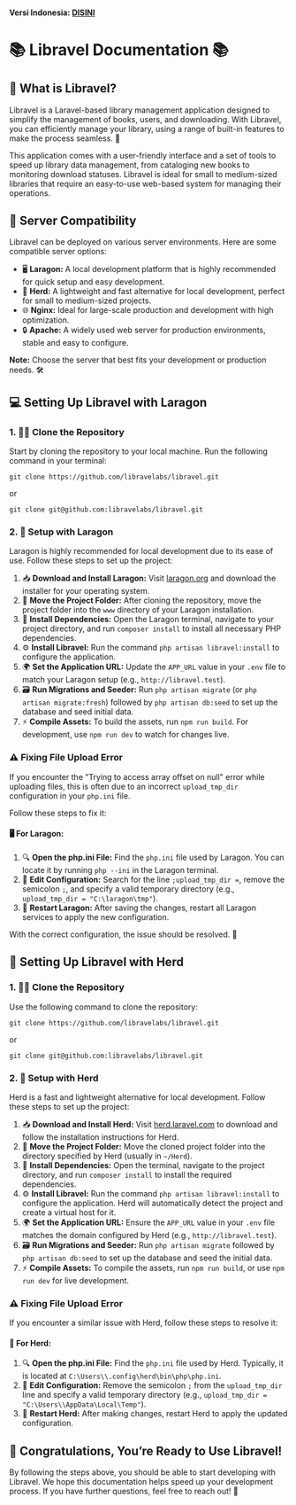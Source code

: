 #### **Versi Indonesia:** [DISINI](https://github.com/libravelabs/libravel/blob/main/BACAAKU.md)

# 📚 Libravel Documentation 📚

## 🧐 What is Libravel?

Libravel is a Laravel-based library management application designed to simplify the management of books, users, and downloading. With Libravel, you can efficiently manage your library, using a range of built-in features to make the process seamless. 🚀

This application comes with a user-friendly interface and a set of tools to speed up library data management, from cataloging new books to monitoring download statuses. Libravel is ideal for small to medium-sized libraries that require an easy-to-use web-based system for managing their operations.

## 🔧 Server Compatibility

Libravel can be deployed on various server environments. Here are some compatible server options:

-   🖥️ **Laragon:** A local development platform that is highly recommended for quick setup and easy development.
-   🐑 **Herd:** A lightweight and fast alternative for local development, perfect for small to medium-sized projects.
-   🌐 **Nginx:** Ideal for large-scale production and development with high optimization.
-   🔒 **Apache:** A widely used web server for production environments, stable and easy to configure.

**Note:** Choose the server that best fits your development or production needs. 🛠️

## 💻 Setting Up Libravel with Laragon

### 1\. 🧑‍💻 Clone the Repository

Start by cloning the repository to your local machine. Run the following command in your terminal:

    git clone https://github.com/libravelabs/libravel.git

or

    git clone git@github.com:libravelabs/libravel.git

### 2\. 🔧 Setup with Laragon

Laragon is highly recommended for local development due to its ease of use. Follow these steps to set up the project:

1.  📥 **Download and Install Laragon:** Visit [laragon.org](https://laragon.org/) and download the installer for your operating system.
2.  📂 **Move the Project Folder:** After cloning the repository, move the project folder into the `www` directory of your Laragon installation.
3.  🚀 **Install Dependencies:** Open the Laragon terminal, navigate to your project directory, and run `composer install` to install all necessary PHP dependencies.
4.  ⚙️ **Install Libravel:** Run the command `php artisan libravel:install` to configure the application.
5.  🌍 **Set the Application URL:** Update the `APP_URL` value in your `.env` file to match your Laragon setup (e.g., `http://libravel.test`).
6.  🗃️ **Run Migrations and Seeder:** Run `php artisan migrate` (or `php artisan migrate:fresh`) followed by `php artisan db:seed` to set up the database and seed initial data.
7.  ⚡ **Compile Assets:** To build the assets, run `npm run build`. For development, use `npm run dev` to watch for changes live.

### ⚠️ Fixing File Upload Error

If you encounter the "Trying to access array offset on null" error while uploading files, this is often due to an incorrect `upload_tmp_dir` configuration in your `php.ini` file.

Follow these steps to fix it:

#### 🖥️ For Laragon:

1.  🔍 **Open the php.ini File:** Find the `php.ini` file used by Laragon. You can locate it by running `php --ini` in the Laragon terminal.
2.  🔑 **Edit Configuration:** Search for the line `;upload_tmp_dir =`, remove the semicolon `;`, and specify a valid temporary directory (e.g., `upload_tmp_dir = "C:\laragon\tmp"`).
3.  🔄 **Restart Laragon:** After saving the changes, restart all Laragon services to apply the new configuration.

With the correct configuration, the issue should be resolved. 🎉

## 🐑 Setting Up Libravel with Herd

### 1\. 🧑‍💻 Clone the Repository

Use the following command to clone the repository:

    git clone https://github.com/libravelabs/libravel.git

or

    git clone git@github.com:libravelabs/libravel.git

### 2\. 🔧 Setup with Herd

Herd is a fast and lightweight alternative for local development. Follow these steps to set up the project:

1.  📥 **Download and Install Herd:** Visit [herd.laravel.com](https://herd.laravel.com/) to download and follow the installation instructions for Herd.
2.  📂 **Move the Project Folder:** Move the cloned project folder into the directory specified by Herd (usually in `~/Herd`).
3.  🚀 **Install Dependencies:** Open the terminal, navigate to the project directory, and run `composer install` to install the required dependencies.
4.  ⚙️ **Install Libravel:** Run the command `php artisan libravel:install` to configure the application. Herd will automatically detect the project and create a virtual host for it.
5.  🌍 **Set the Application URL:** Ensure the `APP_URL` value in your `.env` file matches the domain configured by Herd (e.g., `http://libravel.test`).
6.  🗃️ **Run Migrations and Seeder:** Run `php artisan migrate` followed by `php artisan db:seed` to set up the database and seed the initial data.
7.  ⚡ **Compile Assets:** To compile the assets, run `npm run build`, or use `npm run dev` for live development.

### ⚠️ Fixing File Upload Error

If you encounter a similar issue with Herd, follow these steps to resolve it:

#### 🐑 For Herd:

1.  🔍 **Open the php.ini File:** Find the `php.ini` file used by Herd. Typically, it is located at `C:\Users\\.config\herd\bin\php\php.ini`.
2.  🔑 **Edit Configuration:** Remove the semicolon `;` from the `upload_tmp_dir` line and specify a valid temporary directory (e.g., `upload_tmp_dir = "C:\Users\\AppData\Local\Temp"`).
3.  🔄 **Restart Herd:** After making changes, restart Herd to apply the updated configuration.

## 🎉 Congratulations, You’re Ready to Use Libravel!

By following the steps above, you should be able to start developing with Libravel. We hope this documentation helps speed up your development process. If you have further questions, feel free to reach out! 🚀
